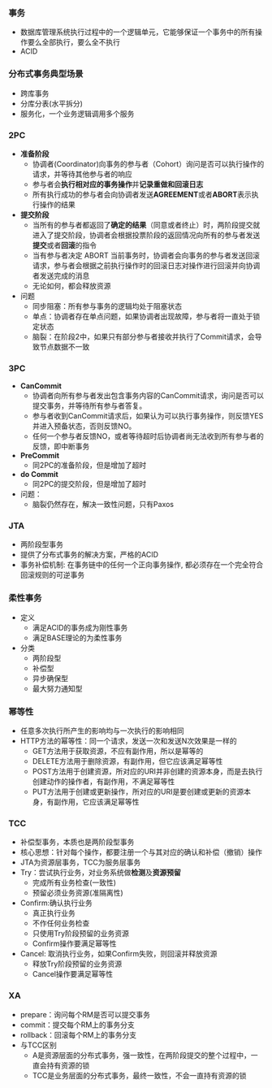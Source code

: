 ### 事务
- 数据库管理系统执行过程中的一个逻辑单元，它能够保证一个事务中的所有操作要么全部执行，要么全不执行
- ACID

### 分布式事务典型场景
- 跨库事务
- 分库分表(水平拆分)
- 服务化，一个业务逻辑调用多个服务

### 2PC
- **准备阶段**
  - 协调者(Coordinator)向事务的参与者（Cohort）询问是否可以执行操作的请求，并等待其他参与者的响应
  - 参与者会**执行相对应的事务操作**并**记录重做和回滚日志**
  - 所有执行成功的参与者会向协调者发送**AGREEMENT**或者**ABORT**表示执行操作的结果
- **提交阶段**
  - 当所有的参与者都返回了**确定的结果**（同意或者终止）时，两阶段提交就进入了提交阶段，协调者会根据投票阶段的返回情况向所有的参与者发送**提交**或者**回滚**的指令
  - 当有参与者决定 ABORT 当前事务时，协调者会向事务的参与者发送回滚请求，参与者会根据之前执行操作时的回滚日志对操作进行回滚并向协调者发送完成的消息
  - 无论如何，都会释放资源
- 问题
  - 同步阻塞：所有参与事务的逻辑均处于阻塞状态
  - 单点：协调者存在单点问题，如果协调者出现故障，参与者将一直处于锁定状态
  - 脑裂：在阶段2中，如果只有部分参与者接收并执行了Commit请求，会导致节点数据不一致

### 3PC
- **CanCommit**
  - 协调者向所有参与者发出包含事务内容的CanCommit请求，询问是否可以提交事务，并等待所有参与者答复。
  - 参与者收到CanCommit请求后，如果认为可以执行事务操作，则反馈YES并进入预备状态，否则反馈NO。
  - 任何一个参与者反馈NO，或者等待超时后协调者尚无法收到所有参与者的反馈，即中断事务
- **PreCommit**
  - 同2PC的准备阶段，但是增加了超时
- **do Commit**
  - 同2PC的提交阶段，但是增加了超时
- 问题：
  - 脑裂仍然存在，解决一致性问题，只有Paxos


### JTA
- 两阶段型事务
- 提供了分布式事务的解决方案，严格的ACID
- 事务补偿机制: 在事务链中的任何一个正向事务操作, 都必须存在一个完全符合回滚规则的可逆事务

### 柔性事务
- 定义
  - 满足ACID的事务成为刚性事务
  - 满足BASE理论的为柔性事务
- 分类
  - 两阶段型
  - 补偿型
  - 异步确保型
  - 最大努力通知型
  
### 幂等性
- 任意多次执行所产生的影响均与一次执行的影响相同
- HTTP方法的幂等性：同一个请求，发送一次和发送N次效果是一样的
  - GET方法用于获取资源，不应有副作用，所以是幂等的
  - DELETE方法用于删除资源，有副作用，但它应该满足幂等性
  - POST方法用于创建资源，所对应的URI并非创建的资源本身，而是去执行创建动作的操作者，有副作用，不满足幂等性
  - PUT方法用于创建或更新操作，所对应的URI是要创建或更新的资源本身，有副作用，它应该满足幂等性

### TCC
- 补偿型事务，本质也是两阶段型事务
- 核心思想：针对每个操作，都要注册一个与其对应的确认和补偿（撤销）操作
- JTA为资源层事务，TCC为服务层事务
- Try：尝试执行业务，对业务系统做**检测**及**资源预留**
  - 完成所有业务检查(一致性)
  - 预留必须业务资源(准隔离性)
- Confirm:确认执行业务
  - 真正执行业务
  - 不作任何业务检查
  - 只使用Try阶段预留的业务资源 
  - Confirm操作要满足幂等性
- Cancel: 取消执行业务，如果Confirm失败，则回滚并释放资源
  - 释放Try阶段预留的业务资源
  - Cancel操作要满足幂等性

### XA
- prepare：询问每个RM是否可以提交事务
- commit：提交每个RM上的事务分支
- rollback：回滚每个RM上的事务分支
- 与TCC区别
  - A是资源层面的分布式事务，强一致性，在两阶段提交的整个过程中，一直会持有资源的锁
  - TCC是业务层面的分布式事务，最终一致性，不会一直持有资源的锁
